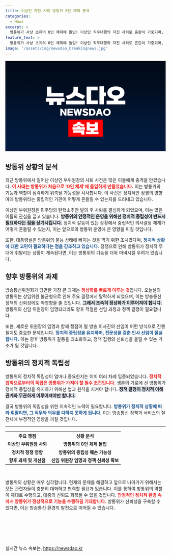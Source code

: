 ```yaml
---
title: 이상인 자진 사퇴 방통위 0인 체제 충격
categories:
  - News
excerpt: >
  방통위가 사상 초유의 0인 체제에 돌입! 이상인 직무대행의 자진 사퇴로 혼란이 가중되며, 정세가 뒤숭숭하다. 대통령실은 방통위의 불능 상태는 막기 위한 조치라 강조했다. 과연 앞으로의 행보는?
feature_text: >
  방통위가 사상 초유의 0인 체제에 돌입! 이상인 직무대행의 자진 사퇴로 혼란이 가중되며, 정세가 뒤숭숭하다. 대통령실은 방통위의 불능 상태는 막기 위한 조치라 강조했다. 과연 앞으로의 행보는?
image: '/assets/img/newsdao_breakingnews.jpg'
---
```


<p><img src="/assets/img/newsdao_breakingnews.jpg" alt="cryptoinkorea 속보" /></p>

<h2 data-ke-size="size26">방통위 상황의 분석</h2>

<p data-ke-size="size16">최근 방통위에서 일어난 이상인 부위원장의 사퇴 사건은 많은 이들에게 충격을 안겼습니다. <b><span style="color: #ee2323;">이 사태는 방통위가 처음으로 '0인 체제'에 돌입하게 만들었습니다.</span></b> 이는 방통위의 기능과 역할이 심각하게 위축될 가능성을 시사합니다. 이 사건은 정치적인 정쟁의 영향 아래 방통위라는 중립적인 기관이 어떻게 흔들릴 수 있는지를 드러내고 있습니다.</p>

<p data-ke-size="size16">이상인 부위원장은 민주당의 탄핵소추안 발의 후 사퇴를 결심하게 되었으며, 이는 많은 이들의 관심을 끌고 있습니다. <b><span style="background-color: #21538527;">방통위의 안정적인 운영을 위해선 정치적 중립성이 반드시 필요하다는 점을 상기시킵니다.</span></b> 정치적 갈등이 있는 상황에서 중립적인 의사결정 체계가 어떻게 흔들릴 수 있는지, 이는 앞으로의 방통위 운영에 큰 영향을 미칠 것입니다.</p>

<p data-ke-size="size16">또한, 대통령실은 방통위의 불능 상태에 빠지는 것을 막기 위한 조치였다며, <b><span style="color: #1a5490;">정치적 상황에 대한 고민이 필요하다는 점을 강조하고 있습니다.</span></b> 정쟁으로 인해 방통위가 정치적 무대에 휘말리는 상황이 계속된다면, 이는 방통위의 기능을 더욱 마비시킬 우려가 있습니다.</p>

<h2 data-ke-size="size26">향후 방통위의 과제</h2>

<p data-ke-size="size16">방송통신위원회가 당면한 가장 큰 과제는 <b><span style="color: #ee2323;">정상화를 빠르게 이루는 것</span></b>입니다. 오늘날의 방통위는 상임위원 불균형으로 인해 주요 결정에서 탈락하게 되었으며, 이는 방송통신 정책의 신뢰성에도 악영향을 줄 것입니다. <b><span style="background-color: #21538527;">그래서 조속히 정상화가 이루어져야 합니다.</span></b> 방통위의 신임 위원장이 임명되더라도 향후 적절한 선임 과정과 정책 결정이 필요합니다.</p>

<p data-ke-size="size16">또한, 새로운 위원장의 임명과 함께 쟁점이 될 방송 이사진의 선임이 어떤 방식으로 진행될지도 중요한 문제입니다. <b><span style="color: #1a5490;">정치적 중립성을 유지하며, 전문성을 갖춘 인사 선임이 절실합니다.</span></b> 이는 향후 방통위가 갈등을 최소화하고, 정책 집행의 신뢰성을 올릴 수 있는 기초가 될 것입니다.</p>

<h2 data-ke-size="size26">방통위의 정치적 독립성</h2>

<p data-ke-size="size16">방통위의 정치적 독립성이 얼마나 중요한지는 이미 여러 차례 입증되었습니다. <b><span style="color: #ee2323;">정치적 압박으로부터의 독립은 방통위가 가져야 할 필수 조건입니다.</span></b> 생존의 기로에 선 방통위가 정치적 중립성을 유지하기 위해선 법과 원칙을 지켜야 합니다. <b><span style="background-color: #21538527;">정책 결정이 정치적 이해관계와 무관하게 이루어져야만 합니다.</span></b></p>

<p data-ke-size="size16">결국 방통위의 독립성을 위한 지속적인 노력이 필요합니다. <b><span style="color: #1a5490;">방통위가 정치적 상황에 따라 휘말리면, 그 직무와 의무를 다하지 못하게 됩니다.</span></b> 이는 방송통신 정책과 서비스의 질 전체에 부정적인 영향을 끼칠 것입니다.</p>

<hr>

<table>
  <tr>
    <th style="text-align: center; height: 17px;"><b>주요 쟁점</b></th>
    <th style="text-align: center; height: 17px;"><b>상황 분석</b></th>
  </tr>
  <tr>
    <td style="text-align: center; height: 17px;"><b>이상인 부위원장 사퇴</b></td>
    <td style="text-align: center; height: 17px;"><b>방통위의 0인 체제 돌입</b></td>
  </tr>
  <tr>
    <td style="text-align: center; height: 17px;"><b>정치적 정쟁 영향</b></td>
    <td style="text-align: center; height: 17px;"><b>방통위의 중립성 훼손 가능성</b></td>
  </tr>
  <tr>
    <td style="text-align: center; height: 17px;"><b>향후 과제 및 개선점</b></td>
    <td style="text-align: center; height: 17px;"><b>신임 위원장 임명과 정책 신뢰성 확보</b></td>
  </tr>
</table>

<p data-ke-size="size16">&nbsp;</p>

<p data-ke-size="size16">방통위의 상황은 매우 심각합니다. 현재의 문제를 해결하고 앞으로 나아가기 위해서는 모든 관련자들이 충분히 대화하고 협력할 필요가 있습니다. 이를 통하여 방통위의 역할이 제대로 수행되고, 대중의 신뢰도 회복될 수 있을 것입니다. <b><span style="color: #ee2323;">안정적인 정치적 환경 속에서 방통위가 정상적으로 기능을 수행하길 기대합니다.</span></b> 방통위가 신뢰성을 구축할 수 있다면, 이는 방송통신 환경의 발전으로 이어질 수 있습니다.</p>

<p data-ke-size="size16">&nbsp;</p>

<p data-ke-size="size16">&nbsp;</p>

<p data-ke-size="size16">&nbsp;</p>
실시간 뉴스 속보는, <a href="https://newsdao.kr" rel="dofollow">https://newsdao.kr</a>


